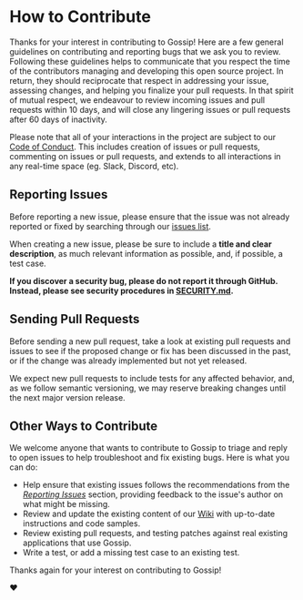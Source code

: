 # How to Contribute

Thanks for your interest in contributing to Gossip! Here are a few general guidelines on contributing and reporting bugs
that we ask you to review. Following these guidelines helps to communicate that you respect the time of the contributors
managing and developing this open source project. In return, they should reciprocate that respect in addressing your
issue, assessing changes, and helping you finalize your pull requests. In that spirit of mutual respect, we endeavour to
review incoming issues and pull requests within 10 days, and will close any lingering issues or pull requests after 60
days of inactivity.

Please note that all of your interactions in the project are subject to our [Code of Conduct](CODE_OF_CONDUCT.md). This
includes creation of issues or pull requests, commenting on issues or pull requests, and extends to all interactions in
any real-time space (eg. Slack, Discord, etc).

## Reporting Issues

Before reporting a new issue, please ensure that the issue was not already reported or fixed by searching through our
[issues list](https://github.com/wayfair-incubator/Gossip/issues).

When creating a new issue, please be sure to include a **title and clear description**, as much relevant information as
possible, and, if possible, a test case.

**If you discover a security bug, please do not report it through GitHub. Instead, please see security procedures in
[SECURITY.md](SECURITY.md).**

## Sending Pull Requests

Before sending a new pull request, take a look at existing pull requests and issues to see if the proposed change or fix
has been discussed in the past, or if the change was already implemented but not yet released.

We expect new pull requests to include tests for any affected behavior, and, as we follow semantic versioning, we may
reserve breaking changes until the next major version release.

## Other Ways to Contribute

We welcome anyone that wants to contribute to Gossip to triage and reply to open issues to help troubleshoot and fix
existing bugs. Here is what you can do:

- Help ensure that existing issues follows the recommendations from the _[Reporting Issues](#reporting-issues)_ section,
  providing feedback to the issue's author on what might be missing.
- Review and update the existing content of our [Wiki](https://github.com/wayfair-incubator/Gossip/wiki) with up-to-date
  instructions and code samples.
- Review existing pull requests, and testing patches against real existing applications that use Gossip.
- Write a test, or add a missing test case to an existing test.

Thanks again for your interest on contributing to Gossip!

:heart:
